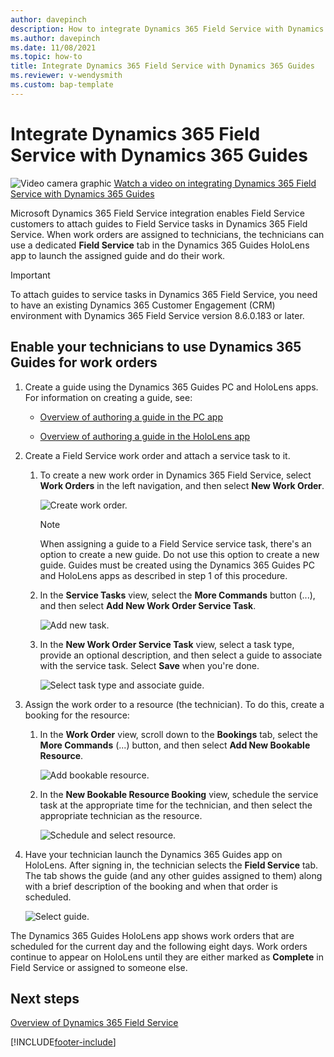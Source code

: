 ```yaml
---
author: davepinch
description: How to integrate Dynamics 365 Field Service with Dynamics 365 Guides so Field Service technicians can follow a guide while doing a work order
ms.author: davepinch
ms.date: 11/08/2021
ms.topic: how-to
title: Integrate Dynamics 365 Field Service with Dynamics 365 Guides
ms.reviewer: v-wendysmith
ms.custom: bap-template
---
```


# Integrate Dynamics 365 Field Service with Dynamics 365 Guides

![Video camera graphic](media/video-camera.PNG "Video camera graphic") [Watch a video on integrating Dynamics 365 Field Service with Dynamics 365 Guides](https://www.youtube.com/watch?v=IzTU-6o1XqE)

Microsoft Dynamics 365 Field Service integration enables Field Service customers to attach guides to Field Service tasks in Dynamics 365 Field Service. When work orders are assigned to technicians, the technicians can use a dedicated **Field Service** tab in the Dynamics 365 Guides HoloLens app to launch the assigned guide and do their work.

> [!IMPORTANT]
> To attach guides to service tasks in Dynamics 365 Field Service, you need to have an existing Dynamics 365 Customer Engagement (CRM) environment with Dynamics 365 Field Service version 8.6.0.183 or later.

## Enable your technicians to use Dynamics 365 Guides for work orders

1. Create a guide using the Dynamics 365 Guides PC and HoloLens apps. For information on creating a guide, see:
  
   - [Overview of authoring a guide in the PC app](pc-app-overview.md)

   - [Overview of authoring a guide in the HoloLens app](hololens-app-overview.md)

1. Create a Field Service work order and attach a service task to it.

   1. To create a new work order in Dynamics 365 Field Service, select **Work Orders** in the left navigation, and then select **New Work Order**.

      ![Create work order.](media/create-work-order.PNG "Create work order")  

      > [!NOTE]
      > When assigning a guide to a Field Service service task, there's an option to create a new guide. Do not use this option to create a new guide. Guides must be created using the Dynamics 365 Guides PC and HoloLens apps as described in step 1 of this procedure.

   1. In the **Service Tasks** view, select the **More Commands** button (...), and then select **Add New Work Order Service Task**.

      ![Add new task.](media/add-new-task.PNG "Add new task")

   1. In the **New Work Order Service Task** view, select a task type, provide an optional description, and then select a guide to associate with the service task. Select **Save** when you're done.

      ![Select task type and associate guide.](media/new-work-order-options.PNG "Select task type and associate guide")  

1. Assign the work order to a resource (the technician). To do this, create a booking for the resource:

   1. In the **Work Order** view, scroll down to the **Bookings** tab, select the **More Commands** (...) button, and then select **Add New Bookable Resource**.

      ![Add bookable resource.](media/add-bookable-resource.PNG "Add bookable resource")

   1. In the **New Bookable Resource Booking** view, schedule the service task at the appropriate time for the technician, and then select the appropriate technician as the resource.

      ![Schedule and select resource.](media/schedule-select-resource.PNG "Schedule and select resource")

1. Have your technician launch the Dynamics 365 Guides app on HoloLens. After signing in, the technician selects the **Field Service** tab. The tab shows the guide (and any other guides assigned to them) along with a brief description of the booking and when that order is scheduled.

    ![Select guide.](media/select-guide-field-service.jpg "Select guide")

The Dynamics 365 Guides HoloLens app shows work orders that are scheduled for the current day and the following eight days. Work orders continue to appear on HoloLens until they are either marked as **Complete** in Field Service or assigned to someone else.

## Next steps

[Overview of Dynamics 365 Field Service](/dynamics365/field-service/overview)

[!INCLUDE[footer-include](../includes/footer-banner.md)]
